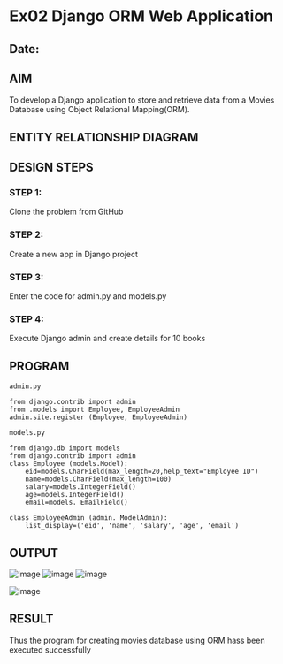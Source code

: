 # Ex02 Django ORM Web Application
## Date: 

## AIM
To develop a Django application to store and retrieve data from a Movies Database using Object Relational Mapping(ORM).

## ENTITY RELATIONSHIP DIAGRAM



## DESIGN STEPS

### STEP 1:
Clone the problem from GitHub

### STEP 2:
Create a new app in Django project

### STEP 3:
Enter the code for admin.py and models.py

### STEP 4:
Execute Django admin and create details for 10 books

## PROGRAM
```
admin.py

from django.contrib import admin 
from .models import Employee, EmployeeAdmin 
admin.site.register (Employee, EmployeeAdmin)

models.py

from django.db import models 
from django.contrib import admin
class Employee (models.Model):
    eid=models.CharField(max_length=20,help_text="Employee ID")         
    name=models.CharField(max_length=100)
    salary=models.IntegerField()
    age=models.IntegerField()
    email=models. EmailField()

class EmployeeAdmin (admin. ModelAdmin):
    list_display=('eid', 'name', 'salary', 'age', 'email')
```
## OUTPUT

![image](https://github.com/user-attachments/assets/e3a40a5e-1643-4150-b162-9644ed219a87)
![image](https://github.com/user-attachments/assets/18c7aa54-760e-467e-b0fa-9c9a68143dd1)
![image](https://github.com/user-attachments/assets/636482ce-e0c5-4590-aafc-fb4827b3c2af)

![image](https://github.com/user-attachments/assets/19ba6e78-e1a6-4839-a7cb-cc5674f1592f)


## RESULT
Thus the program for creating movies database using ORM hass been executed successfully

